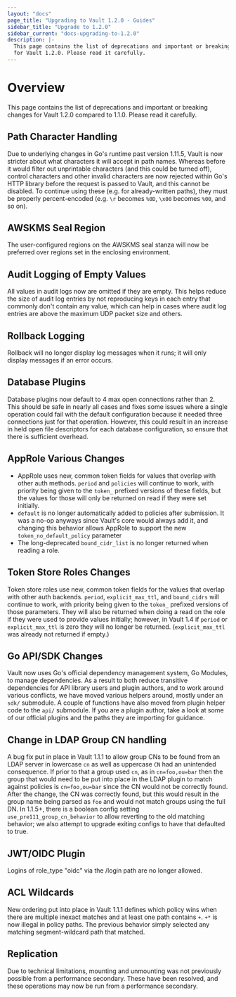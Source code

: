 ```yaml
---
layout: "docs"
page_title: "Upgrading to Vault 1.2.0 - Guides"
sidebar_title: "Upgrade to 1.2.0"
sidebar_current: "docs-upgrading-to-1.2.0"
description: |-
  This page contains the list of deprecations and important or breaking changes
  for Vault 1.2.0. Please read it carefully.
---
```


# Overview

This page contains the list of deprecations and important or breaking changes
for Vault 1.2.0 compared to 1.1.0. Please read it carefully.

## Path Character Handling

Due to underlying changes in Go's runtime past version 1.11.5, Vault is now
stricter about what characters it will accept in path names. Whereas before it
would filter out unprintable characters (and this could be turned off), control
characters and other invalid characters are now rejected within Go's HTTP
library before the request is passed to Vault, and this cannot be disabled. To
continue using these (e.g. for already-written paths), they must be properly
percent-encoded (e.g. `\r` becomes `%0D`, `\x00` becomes `%00`, and so on).

## AWSKMS Seal Region

The user-configured regions on the AWSKMS seal stanza will now be preferred
over regions set in the enclosing environment.

## Audit Logging of Empty Values

All values in audit logs now are omitted if they are empty.  This helps reduce
the size of audit log entries by not reproducing keys in each entry that
commonly don't contain any value, which can help in cases where audit log
entries are above the maximum UDP packet size and others.

## Rollback Logging

Rollback will no longer display log messages when it runs; it will only display
messages if an error occurs.

## Database Plugins

Database plugins now default to 4 max open connections rather than 2. This
should be safe in nearly all cases and fixes some issues where a single
operation could fail with the default configuration because it needed three
connections just for that operation. However, this could result in an increase
in held open file descriptors for each database configuration, so ensure that
there is sufficient overhead.

## AppRole Various Changes

* AppRole uses new, common token fields for values that overlap with other auth
  methods. `period` and `policies` will continue to work, with priority being
  given to the `token_` prefixed versions of these fields, but the values for
  those will only be returned on read if they were set initially.
* `default` is no longer automatically added to policies after submission. It
  was a no-op anyways since Vault's core would always add it, and changing this
  behavior allows AppRole to support the new `token_no_default_policy`
  parameter
* The long-deprecated `bound_cidr_list` is no longer returned when reading a
  role.

## Token Store Roles Changes

Token store roles use new, common token fields for the values that overlap with
other auth backends. `period`, `explicit_max_ttl`, and `bound_cidrs` will
continue to work, with priority being given to the `token_` prefixed versions
of those parameters. They will also be returned when doing a read on the role
if they were used to provide values initially; however, in Vault 1.4 if
`period` or `explicit_max_ttl` is zero they will no longer be returned.
(`explicit_max_ttl` was already not returned if empty.)

## Go API/SDK Changes

Vault now uses Go's official dependency management system, Go Modules, to
manage dependencies. As a result to both reduce transitive dependencies for API
library users and plugin authors, and to work around various conflicts, we have
moved various helpers around, mostly under an `sdk/` submodule. A couple of
functions have also moved from plugin helper code to the `api/` submodule. If
you are a plugin author, take a look at some of our official plugins and the
paths they are importing for guidance.

## Change in LDAP Group CN handling

A bug fix put in place in Vault 1.1.1 to allow group CNs to be found from an
LDAP server in lowercase `cn` as well as uppercase `CN` had an unintended
consequence. If prior to that a group used `cn`, as in `cn=foo,ou=bar` then the
group that would need to be put into place in the LDAP plugin to match against
policies is `cn=foo,ou=bar` since the CN would not be correctly found. After
the change, the CN was correctly found, but this would result in the group name
being parsed as `foo` and would not match groups using the full DN. In 1.1.5+,
there is a boolean config setting `use_pre111_group_cn_behavior` to allow
reverting to the old matching behavior; we also attempt to upgrade exiting
configs to have that defaulted to true.

## JWT/OIDC Plugin

Logins of role_type "oidc" via the /login path are no longer allowed. 

## ACL Wildcards

New ordering put into place in Vault 1.1.1 defines which policy wins when there
are multiple inexact matches and at least one path contains `+`. `+*` is now
illegal in policy paths. The previous behavior simply selected any matching
segment-wildcard path that matched.

## Replication

Due to technical limitations, mounting and unmounting was not previously
possible from a performance secondary. These have been resolved, and these
operations may now be run from a performance secondary.
